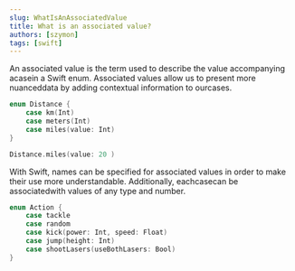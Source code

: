```yaml
---
slug: WhatIsAnAssociatedValue
title: What is an associated value?
authors: [szymon]
tags: [swift]
---
```



An associated value is the term used to describe the value accompanying acasein a Swift enum. Associated values allow us to present more nuanceddata by adding contextual information to ourcases.

```swift
enum Distance {
    case km(Int)
    case meters(Int)
    case miles(value: Int)
}

Distance.miles(value: 20 )
```

With Swift, names can be specified for associated values in order to make their use more understandable. Additionally, eachcasecan be associatedwith values of any type and number.

```swift
enum Action {
    case tackle
    case random
    case kick(power: Int, speed: Float)
    case jump(height: Int)
    case shootLasers(useBothLasers: Bool)
}
```
